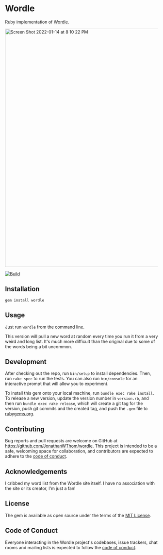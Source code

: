 # Wordle

Ruby implementation of [Wordle](https://www.powerlanguage.co.uk/wordle/).

<img width="785" alt="Screen Shot 2022-01-14 at 8 10 22 PM" src="https://user-images.githubusercontent.com/22665228/149608330-f5514be8-c0d9-4860-9ed4-d652fdb35cb3.png">

[![Build](https://github.com/JonathanWThom/wordle/actions/workflows/build.yml/badge.svg)](https://github.com/JonathanWThom/wordle/actions/workflows/build.yml)

## Installation

`gem install wordle`

## Usage

Just run `wordle` from the command line.

This version will pull a new word at random every time you run it from a very weird and long list. It's much more difficult than the original due to some of the words being a bit uncommon.

## Development

After checking out the repo, run `bin/setup` to install dependencies. Then, run `rake spec` to run the tests. You can also run `bin/console` for an interactive prompt that will allow you to experiment.

To install this gem onto your local machine, run `bundle exec rake install`. To release a new version, update the version number in `version.rb`, and then run `bundle exec rake release`, which will create a git tag for the version, push git commits and the created tag, and push the `.gem` file to [rubygems.org](https://rubygems.org).

## Contributing

Bug reports and pull requests are welcome on GitHub at https://github.com/JonathanWThom/wordle. This project is intended to be a safe, welcoming space for collaboration, and contributors are expected to adhere to the [code of conduct](https://github.com/JonathanWThom/wordle/blob/main/CODE_OF_CONDUCT.md).

## Acknowledgements

I cribbed my word list from the Wordle site itself. I have no association with the site or its creator, I'm just a fan!

## License

The gem is available as open source under the terms of the [MIT License](https://opensource.org/licenses/MIT).

## Code of Conduct

Everyone interacting in the Wordle project's codebases, issue trackers, chat rooms and mailing lists is expected to follow the [code of conduct](https://github.com/JonathanWThom/wordle/blob/main/CODE_OF_CONDUCT.md).
